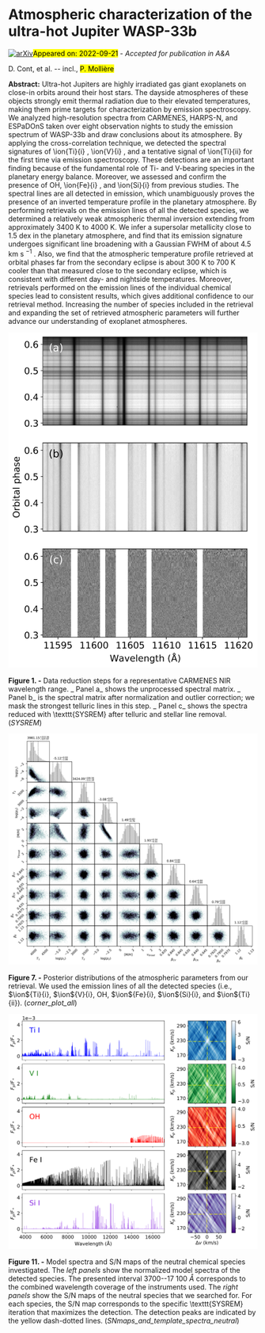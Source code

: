 <div class="macros" style="visibility:hidden;">
$\newcommand{\ensuremath}{}$
$\newcommand{\xspace}{}$
$\newcommand{\object}[1]{\texttt{#1}}$
$\newcommand{\farcs}{{.}''}$
$\newcommand{\farcm}{{.}'}$
$\newcommand{\arcsec}{''}$
$\newcommand{\arcmin}{'}$
$\newcommand{\ion}[2]{#1#2}$
$\newcommand{\textsc}[1]{\textrm{#1}}$
$\newcommand{\hl}[1]{\textrm{#1}}$
$\newcommand{\arraystretch}{1.3}$
$\newcommand{\arraystretch}{1.3}$
$\newcommand{\arraystretch}{1.3}$
$\newcommand{\arraystretch}{1.3}$
$\newcommand{\arraystretch}{1.4}$</div>

<div class="macros" style="visibility:hidden;">
$\newcommand{\ensuremath}{}$
$\newcommand{\xspace}{}$
$\newcommand{\object}[1]{\texttt{#1}}$
$\newcommand{\farcs}{{.}''}$
$\newcommand{\farcm}{{.}'}$
$\newcommand{\arcsec}{''}$
$\newcommand{\arcmin}{'}$
$\newcommand{\ion}[2]{#1#2}$
$\newcommand{\textsc}[1]{\textrm{#1}}$
$\newcommand{\hl}[1]{\textrm{#1}}$
$\newcommand{\arraystretch}{1.3}$
$\newcommand{\arraystretch}{1.3}$
$\newcommand{\arraystretch}{1.3}$
$\newcommand{\arraystretch}{1.3}$
$\newcommand{\arraystretch}{1.4}$</div>



<div id="title">

# Atmospheric characterization of the ultra-hot Jupiter WASP-33b

</div>
<div id="comments">

[![arXiv](https://img.shields.io/badge/arXiv-2209.10618-b31b1b.svg)](https://arxiv.org/abs/2209.10618)<mark>Appeared on: 2022-09-21</mark> - _Accepted for publication in A&A_

</div>
<div id="authors">

D. Cont, et al. -- incl., <mark>P. Mollière</mark>

</div>
<div id="abstract">

**Abstract:** Ultra-hot Jupiters are highly irradiated gas giant exoplanets on close-in orbits around their host stars. The dayside atmospheres of these objects strongly emit thermal radiation due to their elevated temperatures, making them prime targets for characterization by emission spectroscopy. We analyzed high-resolution spectra from CARMENES, HARPS-N, and ESPaDOnS taken over eight observation nights to study the emission spectrum of WASP-33b and draw conclusions about its atmosphere. By applying the cross-correlation technique, we detected the spectral signatures of \ion{Ti}{i} , \ion{V}{i} , and a tentative signal of \ion{Ti}{ii} for the first time via emission spectroscopy. These detections are an important finding because of the fundamental role of Ti- and V-bearing species in the planetary energy balance. Moreover, we assessed and confirm the presence of OH, \ion{Fe}{i} , and \ion{Si}{i} from previous studies. The spectral lines are all detected in emission, which unambiguously proves the presence of an inverted temperature profile in the planetary atmosphere. By performing retrievals on the emission lines of all the detected species, we determined a relatively weak atmospheric thermal inversion extending from approximately 3400 K to 4000 K. We infer a supersolar metallicity close to 1.5 dex in the planetary atmosphere, and find that its emission signature undergoes significant line broadening with a Gaussian FWHM of about 4.5 km s $^{-1}$ . Also, we find that the atmospheric temperature profile retrieved at orbital phases far from the secondary eclipse is about 300 K to 700 K cooler than that measured close to the secondary eclipse, which is consistent with different day- and nightside temperatures. Moreover, retrievals performed on the emission lines of the individual chemical species lead to consistent results, which gives additional confidence to our retrieval method. Increasing the number of species included in the retrieval and expanding the set of retrieved atmospheric parameters will further advance our understanding of exoplanet atmospheres.

</div>

<div id="div_fig1">

<img src="tmp_2209.10618/./Figures/sysrem.png" alt="Fig1" width="100%"/>

**Figure 1. -** Data reduction steps for a representative CARMENES NIR wavelength range. _ Panel a_ shows the unprocessed spectral matrix. _ Panel b_ is the spectral matrix after normalization and outlier correction; we mask the strongest telluric lines in this step. _ Panel c_ shows the spectra reduced with \texttt{SYSREM} after telluric and stellar line removal. (*SYSREM*)

</div>
<div id="div_fig2">

<img src="tmp_2209.10618/./Figures/corner_plot_all.png" alt="Fig7" width="100%"/>

**Figure 7. -** Posterior distributions of the atmospheric parameters from our retrieval. We used the emission lines of all the detected species (i.e., $\ion${Ti}{i}, $\ion${V}{i}, OH, $\ion${Fe}{i}, $\ion${Si}{i}, and $\ion${Ti}{ii}). (*corner_plot_all*)

</div>
<div id="div_fig3">

<img src="tmp_2209.10618/./Figures/SNmaps_and_template_spectra_neutral.png" alt="Fig11" width="100%"/>

**Figure 11. -** Model spectra and S/N maps of the neutral chemical species investigated. The _left panels_ show the normalized model spectra of the detected species. The presented interval 3700--17 100 $Å$ corresponds to the combined wavelength coverage of the instruments used. The _right panels_ show the S/N maps of the neutral species that we searched for. For each species, the S/N map corresponds to the specific \texttt{SYSREM} iteration that maximizes the detection. The detection peaks are indicated by the yellow dash-dotted lines. (*SNmaps_and_template_spectra_neutral*)

</div>